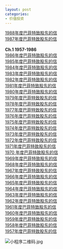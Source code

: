 ```yaml
---
layout: post
categories:
- 价值投资
---
```


[1988年度巴菲特致股东的信](http://mp.weixin.qq.com/s?__biz=MzA4NzYwOTYwNQ==&mid=2650992765&idx=8&sn=37d1867384d2c7cc317add6993efe623&chksm=8bc08817bcb70101f180d8bd3175bbb43be40854c3fadc6fd4433407cf761d9c71da47d83d90&scene=21#wechat_redirect)<br />[1987年度巴菲特致股东的信](http://mp.weixin.qq.com/s?__biz=MzA4NzYwOTYwNQ==&mid=2650992765&idx=7&sn=83a28f717a6e0dbfbfdb6c4146570d6f&chksm=8bc08817bcb70101ab4935993b0af56785191b466abe5e021918b423f885100a3b54193e87df&scene=21#wechat_redirect)<br />
<br />**Ch.1 1957-1986**<br />[1986年度巴菲特致股东的信](http://mp.weixin.qq.com/s?__biz=MzA4NzYwOTYwNQ==&mid=2650992765&idx=6&sn=6d7b3cdaddd14b4d741c270ea607ba4f&chksm=8bc08817bcb701012f790c164dbaa9e9459053e95649f86df6f7be7196cb39f26ab147cc8763&scene=21#wechat_redirect)<br />[1985年度巴菲特致股东的信](http://mp.weixin.qq.com/s?__biz=MzA4NzYwOTYwNQ==&mid=2650992765&idx=5&sn=3d374eb69530189df07a255ee2ef67f4&chksm=8bc08817bcb7010158058dda0870599381839dd019ddd152a85bab83a8f658e86070e279e98a&scene=21#wechat_redirect)<br />[1984年度巴菲特致股东的信](http://mp.weixin.qq.com/s?__biz=MzA4NzYwOTYwNQ==&mid=2650992765&idx=4&sn=8cc33515c7f3fbeba7d64be328bf3d6d&chksm=8bc08817bcb701010d8fb5cc59ae0f8ac296eda070d20c07f1f855518d4827c0134c468011ac&scene=21#wechat_redirect)<br />[1983年度巴菲特致股东的信](http://mp.weixin.qq.com/s?__biz=MzA4NzYwOTYwNQ==&mid=2650992765&idx=3&sn=386e439bd38cb2c74caaca10845b265a&chksm=8bc08817bcb701015385d2eee6d5341f91501b108754bf103e3b3be2aa49519e0c01ce7812ec&scene=21#wechat_redirect)<br />[1982年度巴菲特致股东的信](http://mp.weixin.qq.com/s?__biz=MzA4NzYwOTYwNQ==&mid=2650992765&idx=2&sn=1a48fa1c8ba7e4445fe9bd6f2a023016&chksm=8bc08817bcb701012cac94cb37d6e0388f3ea35832e0891625e44b108c3cb47c850bc9b9c3f9&scene=21#wechat_redirect)<br />[1981年度巴菲特致股东的信](http://mp.weixin.qq.com/s?__biz=MzA4NzYwOTYwNQ==&mid=2650992765&idx=1&sn=e64b93b0347891edd1cf01e271febd6e&chksm=8bc08817bcb7010175021f8c8f4daf85e760f416d4f14490c08c9b9f79757228251955c61300&scene=21#wechat_redirect)<br />[1980年度巴菲特致股东的信](http://mp.weixin.qq.com/s?__biz=MzA4NzYwOTYwNQ==&mid=2650992760&idx=8&sn=c794daaac2f7de4e5cf67ffc3b73b6db&chksm=8bc08812bcb70104702720efd1b731fdd46a8971b92769a895f488f45e38cf7830cad741e4d7&scene=21#wechat_redirect)<br />[1979年度巴菲特致股东的信](http://mp.weixin.qq.com/s?__biz=MzA4NzYwOTYwNQ==&mid=2650992760&idx=7&sn=74f33a3c5818e4412bf85a7c2b2e734c&chksm=8bc08812bcb70104c71692cc8894870f36cdc2f6a2191b5723e45b9988bd7f2421fb76fa97ca&scene=21#wechat_redirect)<br />[1978年度巴菲特致股东的信](http://mp.weixin.qq.com/s?__biz=MzA4NzYwOTYwNQ==&mid=2650992760&idx=6&sn=49befe765e1c6529988c0c01e162469f&chksm=8bc08812bcb70104379ffda9466b3fcb23ebf3a2d8b03c451942bc66ca2eac5036a36f08e9a7&scene=21#wechat_redirect)<br />[1977年度巴菲特致股东的信](http://mp.weixin.qq.com/s?__biz=MzA4NzYwOTYwNQ==&mid=2650992760&idx=5&sn=5e990248645b2ecfb694954bcba04776&chksm=8bc08812bcb70104820c184dd431bfdeba242c3eea8460c6b9e2e8df28e4e5548a5019e61efc&scene=21#wechat_redirect)<br />[1976年度巴菲特致股东的信](http://mp.weixin.qq.com/s?__biz=MzA4NzYwOTYwNQ==&mid=2650992760&idx=4&sn=859927d0db0f505274463dd7c340877e&chksm=8bc08812bcb70104a8f47e3ace8f15336e7e45f997febd3857b484a4e7348e09bd469846e7d3&scene=21#wechat_redirect)<br />[1975年度巴菲特致股东的信](http://mp.weixin.qq.com/s?__biz=MzA4NzYwOTYwNQ==&mid=2650992760&idx=3&sn=12065d68a98092b0bdb7abaad5d7972b&chksm=8bc08812bcb70104280453ad96c53fd5fb8a643c400d0dbe93ec770438fde6efa1fb384a9488&scene=21#wechat_redirect)<br />[1974年度巴菲特致股东的信](http://mp.weixin.qq.com/s?__biz=MzA4NzYwOTYwNQ==&mid=2650992760&idx=2&sn=a87017dc686ca1d876df688b71a1bddf&chksm=8bc08812bcb70104aaeed4a444b8e7996e64a4b4543f8c776b27e44ca9f7beb9770fcde0c778&scene=21#wechat_redirect)<br />[1973年度巴菲特致股东的信](http://mp.weixin.qq.com/s?__biz=MzA4NzYwOTYwNQ==&mid=2650992760&idx=1&sn=715ce43d00d406771e7e7e3156722595&chksm=8bc08812bcb701041857b53fb1022c5b6d0d7a899870cdfd59abb20af641ffd69e01570df0a9&scene=21#wechat_redirect)<br />[1972年度巴菲特致股东的信](http://mp.weixin.qq.com/s?__biz=MzA4NzYwOTYwNQ==&mid=2650992759&idx=8&sn=ee148cc11a73bdad17110510b79a140e&chksm=8bc0881dbcb7010bc2619672a5a43bc78e20e002ae076d2a4769d936bce51617dec426c05006&scene=21#wechat_redirect)<br />[1971年度巴菲特致股东的信](http://mp.weixin.qq.com/s?__biz=MzA4NzYwOTYwNQ==&mid=2650992759&idx=7&sn=b9fe8842090c7671aec8ac49e2eb6bb0&chksm=8bc0881dbcb7010b8c14259c7b7016592f7f13389efcb8b5973c77d68cbea8552256203c97cb&scene=21#wechat_redirect)<br />[1970 年度巴菲特致股东的信](http://mp.weixin.qq.com/s?__biz=MzA4NzYwOTYwNQ==&mid=2650992759&idx=6&sn=6cfeb37c686f4e70fdd16ab57fdd5d87&chksm=8bc0881dbcb7010bb8b64ee965acbdebcd007ca098d52711077fdfbf123a7128a8bcdae7c639&scene=21#wechat_redirect)<br />[1969年度巴菲特致股东的信](http://mp.weixin.qq.com/s?__biz=MzA4NzYwOTYwNQ==&mid=2650992759&idx=5&sn=4517bfe8e399a643150bd3a3b49f8940&chksm=8bc0881dbcb7010bf799c5e7869875031f73066d4bd843e8e5e497f690bc9d84fc62f35789ee&scene=21#wechat_redirect)<br />[1968年度巴菲特致股东的信](http://mp.weixin.qq.com/s?__biz=MzA4NzYwOTYwNQ==&mid=2650992759&idx=4&sn=3d4a4cf689b331af61d6ab89ba7db8f9&chksm=8bc0881dbcb7010b7c6062374c99fb28388d08d623e53a1928de45df7308a6bda2b5ae02bbaf&scene=21#wechat_redirect)<br />[1967年度巴菲特致股东的信](http://mp.weixin.qq.com/s?__biz=MzA4NzYwOTYwNQ==&mid=2650992759&idx=3&sn=dbb1141e245f0e6c23b2d3000054de10&chksm=8bc0881dbcb7010bb8f1e7bca808b891a739c14203e9101e23f5bf64b108d325c2500e000639&scene=21#wechat_redirect)<br />[1966年度巴菲特致股东的信](http://mp.weixin.qq.com/s?__biz=MzA4NzYwOTYwNQ==&mid=2650992759&idx=2&sn=f16564ac7986008bb93b685e4d08dfb1&chksm=8bc0881dbcb7010b914ecbdcd1353b067400fff5c93b035c4781b2d79dd0b2aec90e79dd5806&scene=21#wechat_redirect)<br />[1965年度巴菲特致股东的信](http://mp.weixin.qq.com/s?__biz=MzA4NzYwOTYwNQ==&mid=2650992759&idx=1&sn=bd40d3be27889205b38090e525de5bbf&chksm=8bc0881dbcb7010b95bb04614258d83498fe1edcd3b1202b781b6f8886474e253ad8a94bd50d&scene=21#wechat_redirect)<br />[1964年度巴菲特致股东的信](http://mp.weixin.qq.com/s?__biz=MzA4NzYwOTYwNQ==&mid=2650992755&idx=8&sn=21339d289c6591d55a185f05ce4b96af&chksm=8bc08819bcb7010f872d78c0e85f69a83be5e21a5e8e22d1dcc348e9563bfb11747a1a808318&scene=21#wechat_redirect)<br />[1963年度巴菲特致股东的信](http://mp.weixin.qq.com/s?__biz=MzA4NzYwOTYwNQ==&mid=2650992755&idx=7&sn=b98e72eda8d9680c9c3cb49aa8a66821&chksm=8bc08819bcb7010f51f5b22f8ad6d1d0bfbfe0cfe777593e1b13de284a0657108be239274fd8&scene=21#wechat_redirect)<br />[1962年度巴菲特致股东的信](http://mp.weixin.qq.com/s?__biz=MzA4NzYwOTYwNQ==&mid=2650992755&idx=6&sn=878c30f5c80677111e7f08dde143e2e0&chksm=8bc08819bcb7010fa0210115cea92910bc675561c3b156f5f8cfab20ff1d44e699d87a2d2e65&scene=21#wechat_redirect)<br />[1961年度巴菲特致股东的信](http://mp.weixin.qq.com/s?__biz=MzA4NzYwOTYwNQ==&mid=2650992755&idx=5&sn=c288f5e43203a5b93f646d0228b5a8ea&chksm=8bc08819bcb7010fc6ddfad5e94052c2529160f06620d38fb907b5d21278e100626a694d511b&scene=21#wechat_redirect)<br />[1960年度巴菲特致股东的信](http://mp.weixin.qq.com/s?__biz=MzA4NzYwOTYwNQ==&mid=2650992755&idx=4&sn=4b3205cc8fa99575cdba16157dc55432&chksm=8bc08819bcb7010f09c19247e4bcc845763c8982a8b5b261f2644b166702f7fc6ca3b64beb8c&scene=21#wechat_redirect)<br />[1959年度巴菲特致股东的信](http://mp.weixin.qq.com/s?__biz=MzA4NzYwOTYwNQ==&mid=2650992755&idx=3&sn=6ed12e06d96ad2799b426ad6734ae7c3&chksm=8bc08819bcb7010fcab6a38675696d4c994c1eb9ff04478a7d03b388465101af16da5f80cbb5&scene=21#wechat_redirect)<br />[1958年度巴菲特致股东的信](http://mp.weixin.qq.com/s?__biz=MzA4NzYwOTYwNQ==&mid=2650992755&idx=2&sn=532be133d75b282cc5975d7cb617f0a2&chksm=8bc08819bcb7010f1af8d8ee49ef71ba2433d8c6f0313c647c4f7fd73c7557ad28b263a43e04&scene=21#wechat_redirect)<br />[1957年度巴菲特致股东的信](http://mp.weixin.qq.com/s?__biz=MzA4NzYwOTYwNQ==&mid=2650992755&idx=1&sn=e76a947d627b7848ad07452c965f4e42&chksm=8bc08819bcb7010ffae1f7eaca19a8e9d0a9b8fa39beeee7b31347f42bedb2c3cef63707fd9e&scene=21#wechat_redirect)

![小程序二维码.jpg](https://cdn.nlark.com/yuque/0/2019/jpeg/116289/1570973556934-33d8fba4-a94c-4cd5-8169-253790ee8523.jpeg#align=left&display=inline&height=430&name=%E5%B0%8F%E7%A8%8B%E5%BA%8F%E4%BA%8C%E7%BB%B4%E7%A0%81.jpg&originHeight=430&originWidth=430&search=&size=27715&status=done&width=430)<br />


